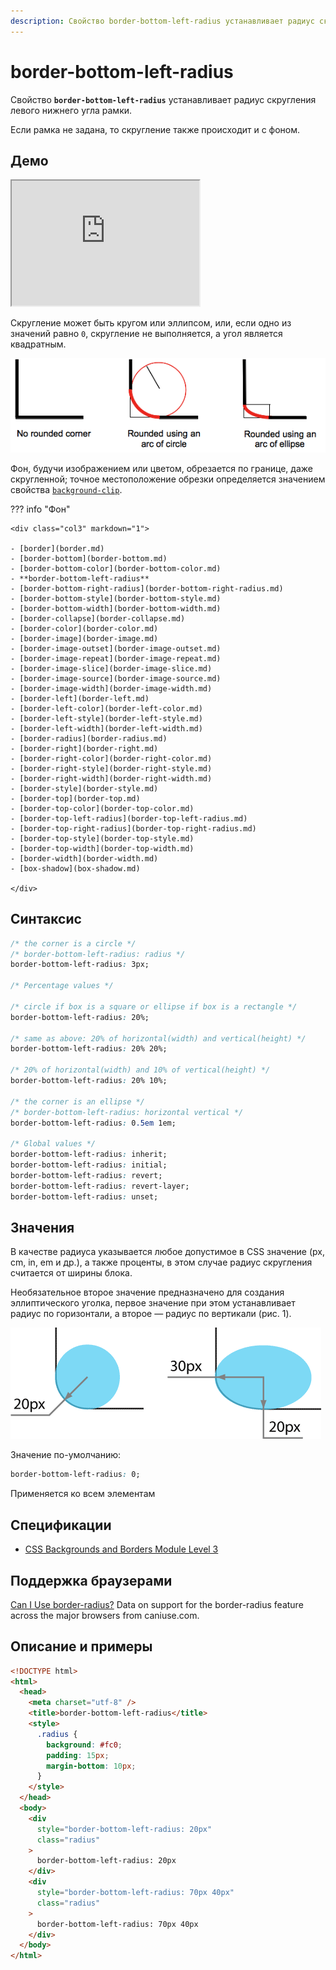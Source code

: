 ```yaml
---
description: Свойство border-bottom-left-radius устанавливает радиус скругления левого нижнего угла рамки
---
```


# border-bottom-left-radius

Свойство **`border-bottom-left-radius`** устанавливает радиус скругления левого нижнего угла рамки.

Если рамка не задана, то скругление также происходит и с фоном.

## Демо

<iframe class="interactive is-default-height" height="200" src="https://interactive-examples.mdn.mozilla.net/pages/css/border-bottom-left-radius.html" title="MDN Web Docs Interactive Example" loading="lazy" data-readystate="complete"></iframe>

Скругление может быть кругом или эллипсом, или, если одно из значений равно `0`, скругление не выполняется, а угол является квадратным.

![border-bottom-left-radius](border-bottom-left-radius.png)

Фон, будучи изображением или цветом, обрезается по границе, даже скругленной; точное местоположение обрезки определяется значением свойства [`background-clip`](background-clip.md).

??? info "Фон"

    <div class="col3" markdown="1">

    - [border](border.md)
    - [border-bottom](border-bottom.md)
    - [border-bottom-color](border-bottom-color.md)
    - **border-bottom-left-radius**
    - [border-bottom-right-radius](border-bottom-right-radius.md)
    - [border-bottom-style](border-bottom-style.md)
    - [border-bottom-width](border-bottom-width.md)
    - [border-collapse](border-collapse.md)
    - [border-color](border-color.md)
    - [border-image](border-image.md)
    - [border-image-outset](border-image-outset.md)
    - [border-image-repeat](border-image-repeat.md)
    - [border-image-slice](border-image-slice.md)
    - [border-image-source](border-image-source.md)
    - [border-image-width](border-image-width.md)
    - [border-left](border-left.md)
    - [border-left-color](border-left-color.md)
    - [border-left-style](border-left-style.md)
    - [border-left-width](border-left-width.md)
    - [border-radius](border-radius.md)
    - [border-right](border-right.md)
    - [border-right-color](border-right-color.md)
    - [border-right-style](border-right-style.md)
    - [border-right-width](border-right-width.md)
    - [border-style](border-style.md)
    - [border-top](border-top.md)
    - [border-top-color](border-top-color.md)
    - [border-top-left-radius](border-top-left-radius.md)
    - [border-top-right-radius](border-top-right-radius.md)
    - [border-top-style](border-top-style.md)
    - [border-top-width](border-top-width.md)
    - [border-width](border-width.md)
    - [box-shadow](box-shadow.md)

    </div>

## Синтаксис

```css
/* the corner is a circle */
/* border-bottom-left-radius: radius */
border-bottom-left-radius: 3px;

/* Percentage values */

/* circle if box is a square or ellipse if box is a rectangle */
border-bottom-left-radius: 20%;

/* same as above: 20% of horizontal(width) and vertical(height) */
border-bottom-left-radius: 20% 20%;

/* 20% of horizontal(width) and 10% of vertical(height) */
border-bottom-left-radius: 20% 10%;

/* the corner is an ellipse */
/* border-bottom-left-radius: horizontal vertical */
border-bottom-left-radius: 0.5em 1em;

/* Global values */
border-bottom-left-radius: inherit;
border-bottom-left-radius: initial;
border-bottom-left-radius: revert;
border-bottom-left-radius: revert-layer;
border-bottom-left-radius: unset;
```

## Значения

В качестве радиуса указывается любое допустимое в CSS значение (px, cm, in, em и др.), а также проценты, в этом случае радиус скругления считается от ширины блока.

Необязательное второе значение предназначено для создания эллиптического уголка, первое значение при этом устанавливает радиус по горизонтали, а второе — радиус по вертикали (рис. 1).

![Рис. 1. Радиус скругления для создания разных типов уголков](css_border-bottom-left-radius_1.png)

Значение по-умолчанию:

```css
border-bottom-left-radius: 0;
```

Применяется ко всем элементам

## Спецификации

- [CSS Backgrounds and Borders Module Level 3](https://w3c.github.io/csswg-drafts/css-backgrounds/#border-radius)

## Поддержка браузерами

<p class="ciu_embed" data-feature="border-radius" data-periods="future_1,current,past_1,past_2">
  <a href="http://caniuse.com/#feat=border-radius">Can I Use border-radius?</a> Data on support for the border-radius feature across the major browsers from caniuse.com.
</p>

## Описание и примеры

```html
<!DOCTYPE html>
<html>
  <head>
    <meta charset="utf-8" />
    <title>border-bottom-left-radius</title>
    <style>
      .radius {
        background: #fc0;
        padding: 15px;
        margin-bottom: 10px;
      }
    </style>
  </head>
  <body>
    <div
      style="border-bottom-left-radius: 20px"
      class="radius"
    >
      border-bottom-left-radius: 20px
    </div>
    <div
      style="border-bottom-left-radius: 70px 40px"
      class="radius"
    >
      border-bottom-left-radius: 70px 40px
    </div>
  </body>
</html>
```

